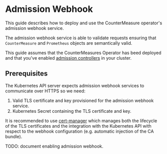 # Admission Webhook

This guide describes how to deploy and use the CounterMeasure operator's admission
webhook service.

The admission webhook service is able to validate requests ensuring that
`CounterMeasure` and `Prometheus` objects are semantically valid.

This guide assumes that the CounterMeasures Operator has beed deployed
and that you've enabled [admission controllers](https://kubernetes.io/docs/reference/access-authn-authz/admission-controllers/#how-do-i-turn-on-an-admission-controller)
in your cluster.

## Prerequisites

The Kubernetes API server expects admission webhook services to communicate
over HTTPS so we need:

1. Valid TLS certificate and key provisioned for the admission webhook service.
2. Kubernetes Secret containing the TLS certificate and key.

It is recommended to use [cert-manager](https://cert-manager.io/)
which manages both the lifecycle of the TLS certificates and the integration
with the Kubernetes API with respect to the webhook configuration (e.g.
automatic injection of the CA bundle).

TODO: document enabling admission webhook.
